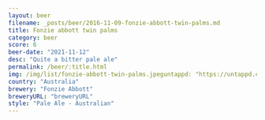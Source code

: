 ```yaml
---
layout: beer
filename: _posts/beer/2016-11-09-fonzie-abbott-twin-palms.md
title: Fonzie abbott twin palms
category: beer
score: 6
beer-date: "2021-11-12"
desc: "Quite a bitter pale ale"
permalink: /beer/:title.html
img: /img/list/fonzie-abbott-twin-palms.jpeguntappd: "https://untappd.com/b/fonzie-abbott-twin-palms-tropical-pale/2974557"
country: "Australia"
brewery: "Fonzie Abbott"
breweryURL: "breweryURL"
style: "Pale Ale - Australian"
---
```

